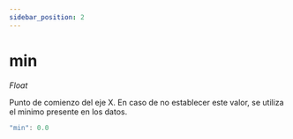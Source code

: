 ```yaml
---
sidebar_position: 2
---
```


# min

*Float*

Punto de comienzo del eje X. En caso de no establecer este valor, se utiliza el minimo presente en los datos.

```js
"min": 0.0
```

